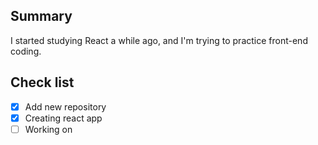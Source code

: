 ## Summary
I started studying React a while ago, and I'm trying to practice front-end coding.

## Check list
- [x] Add new repository
- [x] Creating react app
- [ ] Working on
